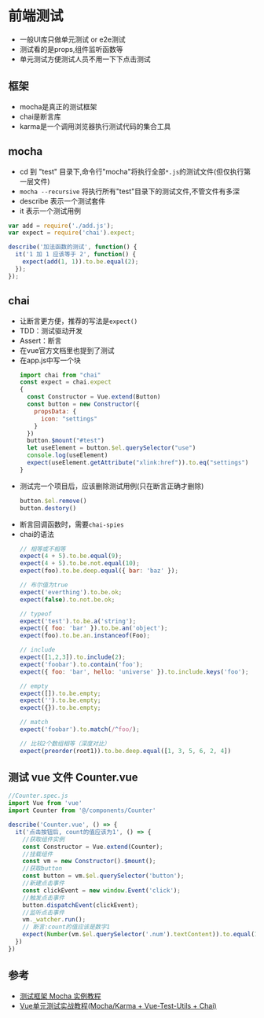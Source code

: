# 前端测试  
- 一般UI库只做单元测试 or e2e测试  
- 测试看的是props,组件监听函数等  
- 单元测试方便测试人员不用一下下点击测试  

## 框架
- mocha是真正的测试框架
- chai是断言库
- karma是一个调用浏览器执行测试代码的集合工具  

## mocha
- cd 到 "test" 目录下,命令行"mocha"将执行全部`*.js`的测试文件(但仅执行第一层文件)
- `mocha --recursive` 将执行所有"test"目录下的测试文件,不管文件有多深
- describe 表示一个测试套件
- it 表示一个测试用例
```js
var add = require('./add.js');
var expect = require('chai').expect;

describe('加法函数的测试', function() {
  it('1 加 1 应该等于 2', function() {
    expect(add(1, 1)).to.be.equal(2);
  });
});
```

## chai
- 让断言更方便，推荐的写法是`expect()`  
- TDD：测试驱动开发
- Assert：断言
- 在vue官方文档里也提到了测试
- 在app.js中写一个块
  ```js
  import chai from "chai"
  const expect = chai.expect
  {
    const Constructor = Vue.extend(Button)
    const button = new Constructor({
      propsData: {
        icon: "settings"
      }
    })
    button.$mount("#test")
    let useElement = button.$el.querySelector("use")
    console.log(useElement)
    expect(useElement.getAttribute("xlink:href")).to.eq("settings")
  }
  ```
- 测试完一个项目后，应该删除测试用例(只在断言正确才删除)
  ```js
  button.$el.remove()
  button.destory()
  ```
- 断言回调函数时，需要`chai-spies`
- chai的语法  
  ```js
  // 相等或不相等
  expect(4 + 5).to.be.equal(9);
  expect(4 + 5).to.be.not.equal(10);
  expect(foo).to.be.deep.equal({ bar: 'baz' });
  
  // 布尔值为true
  expect('everthing').to.be.ok;
  expect(false).to.not.be.ok;
  
  // typeof
  expect('test').to.be.a('string');
  expect({ foo: 'bar' }).to.be.an('object');
  expect(foo).to.be.an.instanceof(Foo);
  
  // include
  expect([1,2,3]).to.include(2);
  expect('foobar').to.contain('foo');
  expect({ foo: 'bar', hello: 'universe' }).to.include.keys('foo');
  
  // empty
  expect([]).to.be.empty;
  expect('').to.be.empty;
  expect({}).to.be.empty;
  
  // match
  expect('foobar').to.match(/^foo/);

  // 比较2个数组相等（深度对比）
  expect(preorder(root1)).to.be.deep.equal([1, 3, 5, 6, 2, 4])
  ```


## 测试 vue 文件 Counter.vue
```js
//Counter.spec.js
import Vue from 'vue'
import Counter from '@/components/Counter'

describe('Counter.vue', () => {
  it('点击按钮后, count的值应该为1', () => {
    //获取组件实例
    const Constructor = Vue.extend(Counter);
    //挂载组件
    const vm = new Constructor().$mount();
    //获取button
    const button = vm.$el.querySelector('button');
    //新建点击事件
    const clickEvent = new window.Event('click');
    //触发点击事件
    button.dispatchEvent(clickEvent);
    //监听点击事件
    vm._watcher.run();
    // 断言:count的值应该是数字1
    expect(Number(vm.$el.querySelector('.num').textContent)).to.equal(1);
  })
})
```
## 参考
- [测试框架 Mocha 实例教程](http://www.ruanyifeng.com/blog/2015/12/a-mocha-tutorial-of-examples.html)
- [Vue单元测试实战教程(Mocha/Karma + Vue-Test-Utils + Chai)](https://www.jianshu.com/p/38a37d5fccb2?utm_source=oschina-app)